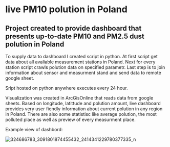 # live PM10 polution in Poland

## Project created to provide dashboard that presents up-to-date PM10 and PM2.5 dust polution in Poland

To supply data to dashboard I created script in python. 
At first script get data about all avaliable measurement stations in Poland. Next for every station script crawls polution data on specified parametr.
Last step is to join information about sensor and measurment stand and send data to remote google sheet. 

Sript hosted on python anywhere executes every 24 hour. 

Visualization was created in ArcGisOnline that reads data from google sheets. Based on longitude, latittude and polution amount, live dashboard provides very user fiendly information about current polution in any region in Poland. There are also some statistisc like average polution, the most polluted place as well as preview of every measurment place.

Example view of dashbord:

![324686783_3091801874455432_2414341229780377335_n](https://github.com/ZabinskiMichal/livePM10PolutionInPoland/assets/85452231/e68223ac-f34e-41de-b455-96c7b2878da9)
